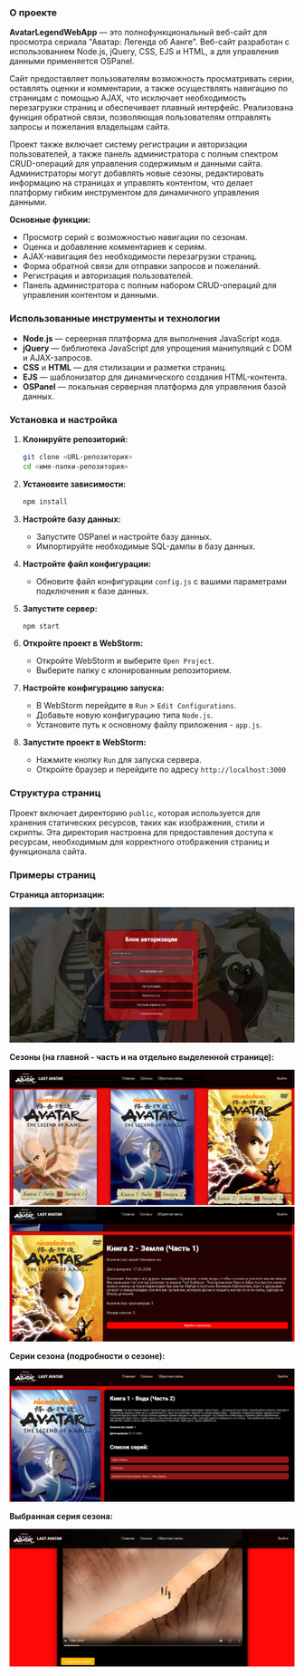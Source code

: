 ### О проекте

**AvatarLegendWebApp** — это полнофункциональный веб-сайт для просмотра сериала "Аватар: Легенда об Аанге". Веб-сайт разработан с использованием Node.js, jQuery, CSS, EJS и HTML, а для управления данными применяется OSPanel.

Сайт предоставляет пользователям возможность просматривать серии, оставлять оценки и комментарии, а также осуществлять навигацию по страницам с помощью AJAX, что исключает необходимость перезагрузки страниц и обеспечивает плавный интерфейс. Реализована функция обратной связи, позволяющая пользователям отправлять запросы и пожелания владельцам сайта. 

Проект также включает систему регистрации и авторизации пользователей, а также панель администратора с полным спектром CRUD-операций для управления содержимым и данными сайта. Администраторы могут добавлять новые сезоны, редактировать информацию на страницах и управлять контентом, что делает платформу гибким инструментом для динамичного управления данными.

**Основные функции:**
- Просмотр серий с возможностью навигации по сезонам.
- Оценка и добавление комментариев к сериям.
- AJAX-навигация без необходимости перезагрузки страниц.
- Форма обратной связи для отправки запросов и пожеланий.
- Регистрация и авторизация пользователей.
- Панель администратора с полным набором CRUD-операций для управления контентом и данными.

### Использованные инструменты и технологии

- **Node.js** — серверная платформа для выполнения JavaScript кода.
- **jQuery** — библиотека JavaScript для упрощения манипуляций с DOM и AJAX-запросов.
- **CSS** и **HTML** — для стилизации и разметки страниц.
- **EJS** — шаблонизатор для динамического создания HTML-контента.
- **OSPanel** — локальная серверная платформа для управления базой данных.

### Установка и настройка

1. **Клонируйте репозиторий:**
   ```bash
   git clone <URL-репозитория>
   cd <имя-папки-репозитория>
   ```

2. **Установите зависимости:**
   ```bash
   npm install
   ```

3. **Настройте базу данных:**
   - Запустите OSPanel и настройте базу данных.
   - Импортируйте необходимые SQL-дампы в базу данных.

4. **Настройте файл конфигурации:**
   - Обновите файл конфигурации `config.js` с вашими параметрами подключения к базе данных.

5. **Запустите сервер:**
   ```bash
   npm start
   ```

6. **Откройте проект в WebStorm:**
   - Откройте WebStorm и выберите `Open Project`.
   - Выберите папку с клонированным репозиторием.

7. **Настройте конфигурацию запуска:**
   - В WebStorm перейдите в `Run` > `Edit Configurations`.
   - Добавьте новую конфигурацию типа `Node.js`.
   - Установите путь к основному файлу приложения - `app.js`.

8. **Запустите проект в WebStorm:**
   - Нажмите кнопку `Run` для запуска сервера.
   - Откройте браузер и перейдите по адресу `http://localhost:3000`

### Cтруктура страниц

Проект включает директорию `public`, которая используется для хранения статических ресурсов, таких как изображения, стили и скрипты. Эта директория настроена для предоставления доступа к ресурсам, необходимым для корректного отображения страниц и функционала сайта.

### Примеры страниц

**Страница авторизации:**

![LoginPage](./readme-img/auth.png)

**Сезоны (на главной - часть и на отдельно выделенной странице):**

![MainPage](./readme-img/select-season-main-page.png)
![SeasonsPage](./readme-img/seasons.png)

**Серии сезона (подробности о сезоне):**

![SeasonInfoPage](./readme-img/season.png)

**Выбранная серия сезона:**

![SerieInfoPage](./readme-img/serie.png)
